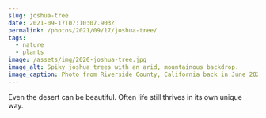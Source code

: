 ```yaml
---
slug: joshua-tree
date: 2021-09-17T07:10:07.903Z
permalink: /photos/2021/09/17/joshua-tree/
tags:
  - nature
  - plants
image: /assets/img/2020-joshua-tree.jpg
image_alt: Spiky joshua trees with an arid, mountainous backdrop.
image_caption: Photo from Riverside County, California back in June 2020
---
```

Even the desert can be beautiful. Often life still thrives in its own unique way.
